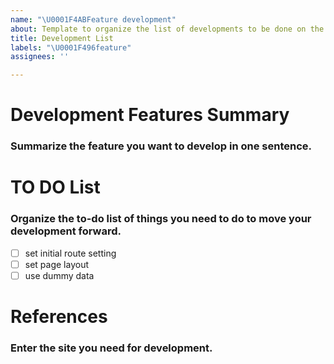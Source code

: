 ```yaml
---
name: "\U0001F4ABFeature development"
about: Template to organize the list of developments to be done on the issue
title: Development List
labels: "\U0001F496feature"
assignees: ''

---
```


# Development Features Summary
### Summarize the feature you want to develop in one sentence.
<!-- EX: 관리자 페이지 기초 세팅 -->

# TO DO List
### Organize the to-do list of things you need to do to move your development forward.
<!-- Clear and use the example below -->
- [ ] set initial route setting
- [ ] set page layout
- [ ] use dummy data

# References
### Enter the site you need for development.
<!-- EX: [GitHub Pages](https://pages.github.com/) -->
